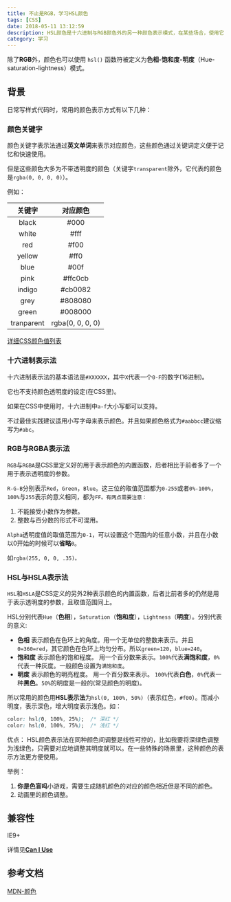 ```yaml
---
title: 不止是RGB，学习HSL颜色
tags: [CSS]
date: 2018-05-11 13:12:59
description: HSL颜色是十六进制与RGB颜色外的另一种颜色表示模式，在某些场合，使用它会更加方便。
category: 学习
---
```


除了**RGB**外，颜色也可以使用 `hsl()` 函数符被定义为**色相-饱和度-明度**（Hue-saturation-lightness）模式。<!-- more -->

## 背景

日常写样式代码时，常用的颜色表示方式有以下几种：

### 颜色关键字

颜色关键字表示法通过**英文单词**来表示对应颜色，这些颜色通过关键词定义便于记忆和快速使用。

但是这些颜色大多为不带透明度的颜色（关键字`transparent`除外，它代表的颜色是`rgba(0, 0, 0, 0)`）。

例如：

|   关键字   |     对应颜色     |
| :--------: | :--------------: |
|   black    |       #000       |
|   white    |       #fff       |
|    red     |       #f00       |
|   yellow   |       #ff0       |
|    blue    |       #00f       |
|    pink    |     #ffc0cb      |
|   indigo   |     #cb0082      |
|    grey    |     #808080      |
|   green    |     #008000      |
| tranparent | rgba(0, 0, 0, 0) |

[详细CSS颜色值列表](https://developer.mozilla.org/zh-CN/docs/Web/CSS/color_value#1)

### 十六进制表示法

十六进制表示法的基本语法是`#XXXXXX`，其中`X`代表一个`0-F`的数字(16进制)。

它也不支持颜色透明度的设定(在CSS里)。

如果在CSS中使用时，十六进制中`a-f`大小写都可以支持。

不过最佳实践建议适用小写字母来表示颜色。并且如果颜色格式为`#aabbcc`建议缩写为`#abc`。

### RGB与RGBA表示法

`RGB`与`RGBA`是CSS里定义好的用于表示颜色的内置函数，后者相比于前者多了一个用于表示透明度的参数。

`R-G-B`分别表示`Red`，`Green`，`Blue`。这三位的取值范围都为`0-255`或者`0%-100%`，`100%`与`255`表示的意义相同，都为`FF。有两点需要注意：`

1. 不能接受小数作为参数。
2. 整数与百分数的形式不可混用。

`Alpha`透明度值的取值范围为`0-1`，可以设置这个范围内的任意小数，并且在小数以0开始的时候可以**省略**`0`。

如`rgba(255, 0, 0, .35)。`

### HSL与HSLA表示法

`HSL`和`HSLA`是CSS定义的另外2种表示颜色的内置函数，后者比前者多的仍然是用于表示透明度的参数，且取值范围同上。

HSL分别代表`Hue`（**色相**），`Saturation`（**饱和度**），`Lightness`（**明度**）。分别代表的意义:

- **色相** 表示颜色在色环上的角度。用一个无单位的整数来表示。并且`0=360=red`，其它颜色在色环上均匀分布。所以`green=120`，`blue=240`。
- **饱和度** 表示颜色的饱和程度。 用一个百分数来表示。`100%`代表**满饱和度**，`0%`代表一种灰度。一般颜色设置为`满饱和度`。
- **明度** 表示颜色的明亮程度。 用一个百分数来表示。 `100%`代表**白色**，`0%`代表一种**黑色**。`50%`的明度是一般的(常见颜色的明度)。

所以常用的颜色用**HSL表示法**为`hsl(0, 100%, 50%)`（表示红色，`#f00`）。而减小明度，表示深色，增大明度表示浅色。如：

``` css
color: hsl(0, 100%, 25%);  /* 深红 */
color: hsl(0, 100%, 75%);  /* 浅红 */
```

优点： HSL颜色表示法在同种颜色间调整是线性可控的，比如我要将深绿色调整为浅绿色，只需要对应地调整其明度就可以。在一些特殊的场景里，这种颜色的表示方法更方便使用。

举例：

1. **你是色盲吗**小游戏，需要生成随机颜色的对应的颜色相近但是不同的颜色。
2. 动画里的颜色调整。

## 兼容性

IE9+

详情见[**Can I Use**](https://caniuse.com/#search=hsl)

## 参考文档

[MDN-颜色](https://developer.mozilla.org/zh-CN/docs/Web/CSS/color_value)